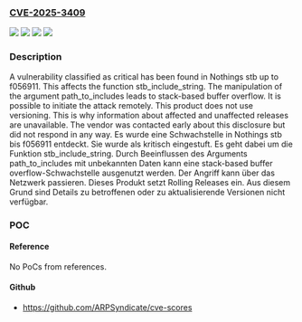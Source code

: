 ### [CVE-2025-3409](https://cve.mitre.org/cgi-bin/cvename.cgi?name=CVE-2025-3409)
![](https://img.shields.io/static/v1?label=Product&message=stb&color=blue)
![](https://img.shields.io/static/v1?label=Version&message=f056911%20&color=brightgreen)
![](https://img.shields.io/static/v1?label=Vulnerability&message=Memory%20Corruption&color=brightgreen)
![](https://img.shields.io/static/v1?label=Vulnerability&message=Stack-based%20Buffer%20Overflow&color=brightgreen)

### Description

A vulnerability classified as critical has been found in Nothings stb up to f056911. This affects the function stb_include_string. The manipulation of the argument path_to_includes leads to stack-based buffer overflow. It is possible to initiate the attack remotely. This product does not use versioning. This is why information about affected and unaffected releases are unavailable. The vendor was contacted early about this disclosure but did not respond in any way.
Es wurde eine Schwachstelle in Nothings stb bis f056911 entdeckt. Sie wurde als kritisch eingestuft. Es geht dabei um die Funktion stb_include_string. Durch Beeinflussen des Arguments path_to_includes mit unbekannten Daten kann eine stack-based buffer overflow-Schwachstelle ausgenutzt werden. Der Angriff kann über das Netzwerk passieren. Dieses Produkt setzt Rolling Releases ein. Aus diesem Grund sind Details zu betroffenen oder zu aktualisierende Versionen nicht verfügbar.

### POC

#### Reference
No PoCs from references.

#### Github
- https://github.com/ARPSyndicate/cve-scores

